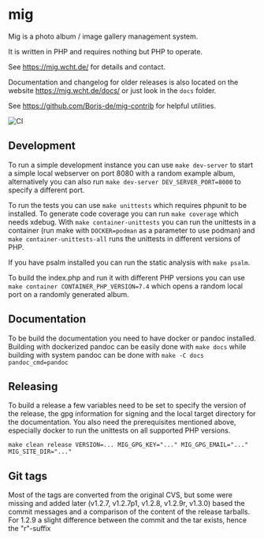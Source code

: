 # mig

Mig is a photo album / image gallery management system.

It is written in PHP and requires nothing but PHP to operate.

See https://mig.wcht.de/ for details and contact.

Documentation and changelog for older releases is also located on the website
https://mig.wcht.de/docs/ or just look in the `docs` folder.

See https://github.com/Boris-de/mig-contrib for helpful utilities.

![CI](https://github.com/Boris-de/mig/workflows/CI/badge.svg)


## Development

To run a simple development instance you can use `make dev-server` to start
a simple local webserver on port 8080 with a random example album,
alternatively you can also run `make dev-server DEV_SERVER_PORT=8000` to
specify a different port.

To run the tests you can use `make unittests` which requires phpunit to be
installed. To generate code coverage you can run `make coverage` which needs
xdebug.
With `make container-unittests` you can run the unittests in a container (run
make with `DOCKER=podman` as a parameter to use podman) and
`make container-unittests-all` runs the unittests in different versions of PHP.

If you have psalm installed you can run the static analysis with `make psalm`.

To build the index.php and run it with different PHP versions you can use
`make container CONTAINER_PHP_VERSION=7.4` which opens a random local port on a
randomly generated album.

## Documentation

To be build the documentation you need to have docker or pandoc installed.
Building with dockerized pandoc can be easily done with `make docs`
while building with system pandoc can be done with `make -C docs pandoc_cmd=pandoc`

## Releasing

To build a release a few variables need to be set to specify the version of the
release, the gpg information for signing and the local target directory for the
documentation. You also need the prerequisites mentioned above, especially docker
to run the unittests on all supported PHP versions.
```
make clean release VERSION=... MIG_GPG_KEY="..." MIG_GPG_EMAIL="..." MIG_SITE_DIR="..."
```


## Git tags

Most of the tags are converted from the original CVS, but some were missing
and added later (v1.2.7, v1.2.7p1, v1.2.8, v1.2.9r, v1.3.0) based the commit
messages and a comparison of the content of the release tarballs. For 1.2.9 a
slight difference between the commit and the tar exists, hence the "r"-suffix
